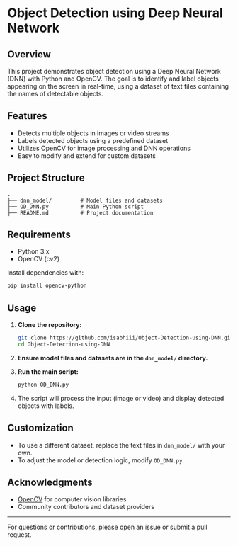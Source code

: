 # Object Detection using Deep Neural Network

## Overview

This project demonstrates object detection using a Deep Neural Network (DNN) with Python and OpenCV. The goal is to identify and label objects appearing on the screen in real-time, using a dataset of text files containing the names of detectable objects.

## Features

- Detects multiple objects in images or video streams
- Labels detected objects using a predefined dataset
- Utilizes OpenCV for image processing and DNN operations
- Easy to modify and extend for custom datasets

## Project Structure

```
.
├── dnn_model/         # Model files and datasets
├── OD_DNN.py          # Main Python script
├── README.md          # Project documentation
```

## Requirements

- Python 3.x
- OpenCV (cv2)

Install dependencies with:

```bash
pip install opencv-python
```

## Usage

1. **Clone the repository:**
    ```bash
    git clone https://github.com/isabhiii/Object-Detection-using-DNN.git
    cd Object-Detection-using-DNN
    ```

2. **Ensure model files and datasets are in the `dnn_model/` directory.**

3. **Run the main script:**
    ```bash
    python OD_DNN.py
    ```

4. The script will process the input (image or video) and display detected objects with labels.

## Customization

- To use a different dataset, replace the text files in `dnn_model/` with your own.
- To adjust the model or detection logic, modify `OD_DNN.py`.


## Acknowledgments

- [OpenCV](https://opencv.org/) for computer vision libraries
- Community contributors and dataset providers

---

For questions or contributions, please open an issue or submit a pull request.
